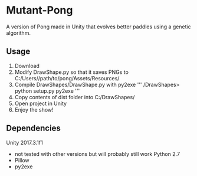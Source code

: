 # Mutant-Pong
A version of Pong made in Unity that evolves better paddles using a genetic algorithm.

## Usage
1. Download
2. Modify DrawShape.py so that it saves PNGs to C:/Users/<your username>/path/to/pong/Assets/Resources/
3. Compile DrawShapes/DrawShape.py with py2exe
  '''
  /DrawShapes> python setup.py py2exe
  '''
3. Copy contents of dist folder into C:/DrawShapes/
4. Open project in Unity
5. Enjoy the show!

## Dependencies
Unity 2017.3.1f1
  - not tested with other versions but will probably still work
Python 2.7
  - Pillow
  - py2exe
